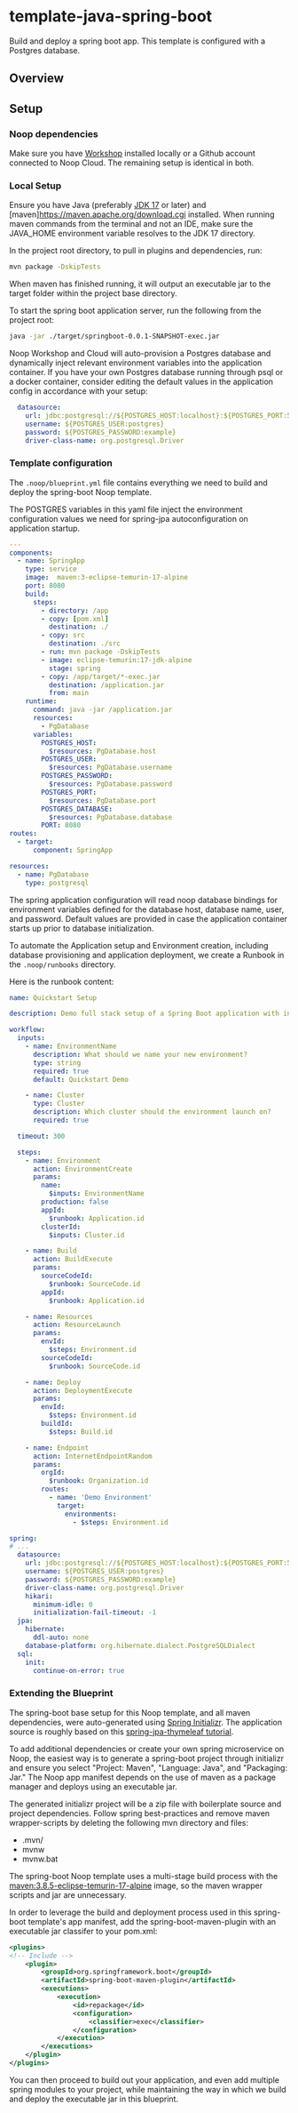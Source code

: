 # template-java-spring-boot
Build and deploy a spring boot app. This template is configured with a Postgres database.

## Overview

## Setup

### Noop dependencies

Make sure you have [Workshop](https://noop.dev/docs/installation/) installed locally or a Github account connected to Noop Cloud. The remaining setup is identical in both.

### Local Setup

Ensure you have Java (preferably [JDK 17](https://www.oracle.com/java/technologies/javase/jdk17-archive-downloads.html) or later) and [maven]https://maven.apache.org/download.cgi installed. When running maven commands from the terminal and not an IDE, make sure the JAVA_HOME environment variable resolves to the JDK 17 directory.

In the project root directory, to pull in plugins and dependencies, run:

```bash
mvn package -DskipTests
```

When maven has finished running, it will output an executable jar to the target folder within the project base directory. 

To start the spring boot application server, run the following from the project root:

```bash
java -jar ./target/springboot-0.0.1-SNAPSHOT-exec.jar
```

Noop Workshop and Cloud will auto-provision a Postgres database and dynamically inject relevant environment variables into the application container. If you have your own Postgres database running through psql or a docker container, consider editing the default values in the application config in accordance with your setup:

```yaml
  datasource:
    url: jdbc:postgresql://${POSTGRES_HOST:localhost}:${POSTGRES_PORT:5432}/${POSTGRES_DATABASE:}
    username: ${POSTGRES_USER:postgres}
    password: ${POSTGRES_PASSWORD:example}
    driver-class-name: org.postgresql.Driver
```

### Template configuration

The `.noop/blueprint.yml` file contains everything we need to build and deploy the spring-boot Noop template.

The POSTGRES variables in this yaml file inject the environment configuration values we need for spring-jpa autoconfiguration on application startup.

```yaml
---
components:
  - name: SpringApp
    type: service
    image:  maven:3-eclipse-temurin-17-alpine
    port: 8080
    build:
      steps:
        - directory: /app
        - copy: [pom.xml]
          destination: ./
        - copy: src
          destination: ./src
        - run: mvn package -DskipTests
        - image: eclipse-temurin:17-jdk-alpine
          stage: spring
        - copy: /app/target/*-exec.jar
          destination: /application.jar
          from: main
    runtime:
      command: java -jar /application.jar
      resources:
        - PgDatabase
      variables:
        POSTGRES_HOST:
          $resources: PgDatabase.host
        POSTGRES_USER:
          $resources: PgDatabase.username
        POSTGRES_PASSWORD:
          $resources: PgDatabase.password
        POSTGRES_PORT:
          $resources: PgDatabase.port
        POSTGRES_DATABASE:
          $resources: PgDatabase.database
        PORT: 8080
routes:
  - target:
      component: SpringApp

resources:
  - name: PgDatabase
    type: postgresql
```

The spring application configuration will read noop database bindings for environment variables defined for the database host, database name, user, and password. Default values are provided in case the application container starts up prior to database initialization. 

To automate the Application setup and Environment creation, including database provisioning and application deployment, we create a Runbook in the `.noop/runbooks` directory.

Here is the runbook content:

```yaml
name: Quickstart Setup

description: Demo full stack setup of a Spring Boot application with internet endpoint

workflow:
  inputs:
    - name: EnvironmentName
      description: What should we name your new environment?
      type: string
      required: true
      default: Quickstart Demo

    - name: Cluster
      type: Cluster
      description: Which cluster should the environment launch on?
      required: true

  timeout: 300

  steps:
    - name: Environment
      action: EnvironmentCreate
      params:
        name:
          $inputs: EnvironmentName
        production: false
        appId:
          $runbook: Application.id
        clusterId:
          $inputs: Cluster.id

    - name: Build
      action: BuildExecute
      params:
        sourceCodeId:
          $runbook: SourceCode.id
        appId:
          $runbook: Application.id

    - name: Resources
      action: ResourceLaunch
      params:
        envId:
          $steps: Environment.id
        sourceCodeId:
          $runbook: SourceCode.id

    - name: Deploy
      action: DeploymentExecute
      params:
        envId:
          $steps: Environment.id
        buildId:
          $steps: Build.id

    - name: Endpoint
      action: InternetEndpointRandom
      params:
        orgId:
          $runbook: Organization.id
        routes:
          - name: 'Demo Environment'
            target:
              environments:
                - $steps: Environment.id
```

```yaml
spring:
# ...
  datasource:
    url: jdbc:postgresql://${POSTGRES_HOST:localhost}:${POSTGRES_PORT:5432}/${POSTGRES_DATABASE:}
    username: ${POSTGRES_USER:postgres}
    password: ${POSTGRES_PASSWORD:example}
    driver-class-name: org.postgresql.Driver
    hikari:
      minimum-idle: 0
      initialization-fail-timeout: -1
  jpa:
    hibernate:
      ddl-auto: none
    database-platform: org.hibernate.dialect.PostgreSQLDialect
  sql:
    init:
      continue-on-error: true
```

### Extending the Blueprint

The spring-boot base setup for this Noop template, and all maven dependencies, were auto-generated using [Spring Initializr](https://start.spring.io/). The application source is roughly based on this [spring-jpa-thymeleaf tutorial](https://www.javaguides.net/2018/10/user-registration-module-using-springboot-springmvc-springsecurity-hibernate5-thymeleaf-mysql.html).

To add additional dependencies or create your own spring microservice on Noop, the easiest way is to generate a spring-boot project through initializr and ensure you select "Project: Maven", "Language: Java", and "Packaging: Jar." The Noop app manifest depends on the use of maven as a package manager and deploys using an executable jar.

The generated initializr project will be a zip file with boilerplate source and project dependencies. Follow spring best-practices and remove maven wrapper-scripts by deleting the following mvn directory and files:
- .mvn/
- mvnw
- mvnw.bat

The spring-boot Noop template uses a multi-stage build process with the [maven:3.8.5-eclipse-temurin-17-alpine](https://hub.docker.com/layers/library/maven/3.8.5-eclipse-temurin-17-alpine/images/sha256-df1555c151a92a2464944bbbf08057d06414b92393ba9b52566782479eefc07c) image, so the maven wrapper scripts and jar are unnecessary.

In order to leverage the build and deployment process used in this spring-boot template's app manifest, add the spring-boot-maven-plugin with an executable jar classifer to your pom.xml:

```xml
<plugins>
<!-- Include -->
    <plugin>
        <groupId>org.springframework.boot</groupId>
        <artifactId>spring-boot-maven-plugin</artifactId>
        <executions>
            <execution>
                <id>repackage</id>
                <configuration>
                    <classifier>exec</classifier>
                </configuration>
            </execution>
        </executions>
    </plugin>
</plugins>
```

You can then proceed to build out your application, and even add multiple spring modules to your project, while maintaining the way in which we build and deploy the executable jar in this blueprint. 

